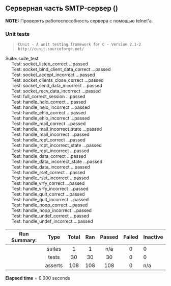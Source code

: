 ## Серверная часть SMTP-сервер ()

**NOTE:** Проверять работоспособность сервера с помощью telnet'a.

### Unit tests
>
>
>     CUnit - A unit testing framework for C - Version 2.1-2
>     http://cunit.sourceforge.net/
>
>
Suite: suite_test</br>
&nbsp;&nbsp;&nbsp;&nbsp;  Test: socket_listen_correct ...passed </br>
&nbsp;&nbsp;&nbsp;&nbsp;  Test: socket_bind_client_data_correct ...passed</br>
&nbsp;&nbsp;&nbsp;&nbsp;  Test: socket_accept_incorrect ...passed</br>
&nbsp;&nbsp;&nbsp;&nbsp;  Test: socket_clients_close_correct ...passed</br>
&nbsp;&nbsp;&nbsp;&nbsp;  Test: socket_send_data_incorrect ...passed</br>
&nbsp;&nbsp;&nbsp;&nbsp;  Test: socket_recv_data_incorrect ...passed</br>
&nbsp;&nbsp;&nbsp;&nbsp;  Test: full_correct_session ...passed</br>
&nbsp;&nbsp;&nbsp;&nbsp;  Test: handle_helo_correct ...passed</br>
&nbsp;&nbsp;&nbsp;&nbsp;  Test: handle_helo_incorrect ...passed</br>
&nbsp;&nbsp;&nbsp;&nbsp;  Test: handle_ehlo_correct ...passed</br>
&nbsp;&nbsp;&nbsp;&nbsp;  Test: handle_ehlo_incorrect ...passed</br>
&nbsp;&nbsp;&nbsp;&nbsp;  Test: handle_mail_correct ...passed</br>
&nbsp;&nbsp;&nbsp;&nbsp;  Test: handle_mail_incorrect_state ...passed</br>
&nbsp;&nbsp;&nbsp;&nbsp;  Test: handle_mail_incorrect ...passed</br>
&nbsp;&nbsp;&nbsp;&nbsp;  Test: handle_rcpt_correct ...passed</br>
 &nbsp;&nbsp;&nbsp;&nbsp; Test: handle_rcpt_incorrect_state ...passed</br>
&nbsp;&nbsp;&nbsp;&nbsp;  Test: handle_rcpt_incorrect ...passed</br>
&nbsp;&nbsp;&nbsp;&nbsp;  Test: handle_data_correct ...passed</br>
&nbsp;&nbsp;&nbsp;&nbsp;  Test: handle_data_incorrect_state ...passed</br>
&nbsp;&nbsp;&nbsp;&nbsp;  Test: handle_data_incorrect ...passed</br>
&nbsp;&nbsp;&nbsp;&nbsp;  Test: handle_rset_correct ...passed</br>
&nbsp;&nbsp;&nbsp;&nbsp;  Test: handle_rset_incorrect ...passed</br>
&nbsp;&nbsp;&nbsp;&nbsp;  Test: handle_vrfy_correct ...passed</br>
&nbsp;&nbsp;&nbsp;&nbsp;  Test: handle_vrfy_incorrect ...passed</br>
&nbsp;&nbsp;&nbsp;&nbsp;  Test: handle_quit_correct ...passed</br>
&nbsp;&nbsp;&nbsp;&nbsp;  Test: handle_quit_incorrect ...passed</br>
&nbsp;&nbsp;&nbsp;&nbsp;  Test: handle_noop_correct ...passed</br>
&nbsp;&nbsp;&nbsp;&nbsp;  Test: handle_noop_incorrect ...passed</br>
&nbsp;&nbsp;&nbsp;&nbsp;  Test: handle_undef_correct ...passed</br>
&nbsp;&nbsp;&nbsp;&nbsp;  Test: handle_undef_incorrect ...passed</br>

| Run Summary: |   Type | Total  |  Ran | Passed|   Failed |  Inactive |
|--------------|:------:|:------:|:----:|:-----:|:--------:|-----------|
|       | suites   |   1   |   1  |  n/a     | 0      |  0 |
|       | tests    |  30   |  30  |   30     | 0      |  0 |
|       |     asserts  |  108  |  108 |   108  |    0   |   n/a |

**Elapsed time** =    0.000 seconds

